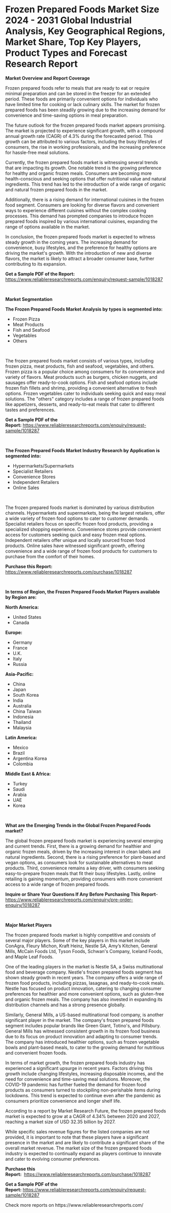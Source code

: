 <p><h1>Frozen Prepared Foods Market Size 2024 - 2031 Global Industrial Analysis, Key Geographical Regions, Market Share, Top Key Players, Product Types and Forecast Research Report</h1></p><p><strong>Market Overview and Report Coverage</strong></p>
<p><p>Frozen prepared foods refer to meals that are ready to eat or require minimal preparation and can be stored in the freezer for an extended period. These foods are primarily convenient options for individuals who have limited time for cooking or lack culinary skills. The market for frozen prepared foods has been steadily growing due to the increasing demand for convenience and time-saving options in meal preparation.</p><p>The future outlook for the frozen prepared foods market appears promising. The market is projected to experience significant growth, with a compound annual growth rate (CAGR) of 4.3% during the forecasted period. This growth can be attributed to various factors, including the busy lifestyles of consumers, the rise in working professionals, and the increasing preference for hassle-free meal solutions.</p><p>Currently, the frozen prepared foods market is witnessing several trends that are impacting its growth. One notable trend is the growing preference for healthy and organic frozen meals. Consumers are becoming more health-conscious and seeking options that offer nutritional value and natural ingredients. This trend has led to the introduction of a wide range of organic and natural frozen prepared foods in the market.</p><p>Additionally, there is a rising demand for international cuisines in the frozen food segment. Consumers are looking for diverse flavors and convenient ways to experience different cuisines without the complex cooking processes. This demand has prompted companies to introduce frozen prepared foods inspired by various international cuisines, expanding the range of options available in the market.</p><p>In conclusion, the frozen prepared foods market is expected to witness steady growth in the coming years. The increasing demand for convenience, busy lifestyles, and the preference for healthy options are driving the market's growth. With the introduction of new and diverse flavors, the market is likely to attract a broader consumer base, further contributing to its expansion.</p></p>
<p><strong>Get a Sample PDF of the Report:</strong> <a href="https://www.reliableresearchreports.com/enquiry/request-sample/1018287">https://www.reliableresearchreports.com/enquiry/request-sample/1018287</a></p>
<p>&nbsp;</p>
<p><strong>Market Segmentation</strong></p>
<p><strong>The Frozen Prepared Foods Market Analysis by types is segmented into:</strong></p>
<p><ul><li>Frozen Pizza</li><li>Meat Products</li><li>Fish and Seafood</li><li>Vegetables</li><li>Others</li></ul></p>
<p>&nbsp;</p>
<p><p>The frozen prepared foods market consists of various types, including frozen pizza, meat products, fish and seafood, vegetables, and others. Frozen pizza is a popular choice among consumers for its convenience and variety of flavors. Meat products such as burgers, chicken nuggets, and sausages offer ready-to-cook options. Fish and seafood options include frozen fish fillets and shrimp, providing a convenient alternative to fresh options. Frozen vegetables cater to individuals seeking quick and easy meal solutions. The "others" category includes a range of frozen prepared foods like appetizers, desserts, and ready-to-eat meals that cater to different tastes and preferences.</p></p>
<p><strong>Get a Sample PDF of the Report:</strong>&nbsp;<a href="https://www.reliableresearchreports.com/enquiry/request-sample/1018287">https://www.reliableresearchreports.com/enquiry/request-sample/1018287</a></p>
<p>&nbsp;</p>
<p><strong>The Frozen Prepared Foods Market Industry Research by Application is segmented into:</strong></p>
<p><ul><li>Hypermarkets/Supermarkets</li><li>Specialist Retailers</li><li>Convenience Stores</li><li>Independent Retailers</li><li>Online Sales</li></ul></p>
<p>&nbsp;</p>
<p><p>The frozen prepared foods market is dominated by various distribution channels. Hypermarkets and supermarkets, being the largest retailers, offer a wide variety of frozen food options to cater to customer demands. Specialist retailers focus on specific frozen food products, providing a specialized shopping experience. Convenience stores provide convenient access for customers seeking quick and easy frozen meal options. Independent retailers offer unique and locally sourced frozen food products. Online sales have witnessed significant growth, offering convenience and a wide range of frozen food products for customers to purchase from the comfort of their homes.</p></p>
<p><strong>Purchase this Report:</strong>&nbsp; <a href="https://www.reliableresearchreports.com/purchase/1018287">https://www.reliableresearchreports.com/purchase/1018287</a></p>
<p>&nbsp;</p>
<p><strong>In terms of Region, the Frozen Prepared Foods Market Players available by Region are:</strong></p>
<p>
    <p> <strong> North America: </strong>
        <ul>
            <li>United States</li>
            <li>Canada</li>
        </ul>
        </p> 
    <p> <strong> Europe: </strong>
        <ul>
            <li>Germany</li>
            <li>France</li>
            <li>U.K.</li>
            <li>Italy</li>
            <li>Russia</li>
        </ul>
        </p> 
    <p> <strong> Asia-Pacific: </strong>
        <ul>
            <li>China</li>
            <li>Japan</li>
            <li>South Korea</li>
            <li>India</li>
            <li>Australia</li>
            <li>China Taiwan</li>
            <li>Indonesia</li>
            <li>Thailand</li>
            <li>Malaysia</li>
        </ul>
        </p> 
    <p> <strong> Latin America: </strong>
        <ul>
            <li>Mexico</li>
            <li>Brazil</li>
            <li>Argentina Korea</li>
            <li>Colombia</li>
        </ul>
        </p> 
    <p> <strong> Middle East & Africa: </strong>
        <ul>
            <li>Turkey</li>
            <li>Saudi</li>
            <li>Arabia</li>
            <li>UAE</li>
            <li>Korea</li>
        </ul>
    </p>
    </p>
<p>&nbsp;</p>
<p><strong>What are the Emerging Trends in the Global Frozen Prepared Foods market?</strong></p>
<p><p>The global frozen prepared foods market is experiencing several emerging and current trends. First, there is a growing demand for healthier and organic frozen meals, driven by the increasing interest in clean labels and natural ingredients. Second, there is a rising preference for plant-based and vegan options, as consumers look for sustainable alternatives to meat products. Third, convenience remains a key driver, with consumers seeking easy-to-prepare frozen meals that fit their busy lifestyles. Lastly, online retailing is gaining momentum, providing consumers with more convenient access to a wide range of frozen prepared foods.</p></p>
<p><strong>Inquire or Share Your Questions If Any Before Purchasing This Report</strong>- <a href="https://www.reliableresearchreports.com/enquiry/pre-order-enquiry/1018287">https://www.reliableresearchreports.com/enquiry/pre-order-enquiry/1018287</a></p>
<p>&nbsp;</p>
<p><strong>Major Market Players</strong></p>
<p><p>The frozen prepared foods market is highly competitive and consists of several major players. Some of the key players in this market include ConAgra, Fleury Michon, Kraft Heinz, Nestle SA, Amy’s Kitchen, General Mills, McCain Foods Ltd, Tyson Foods, Schwan's Company, Iceland Foods, and Maple Leaf Foods.</p><p>One of the leading players in the market is Nestle SA, a Swiss multinational food and beverage company. Nestle's frozen prepared foods segment has shown steady growth in recent years. The company offers a wide range of frozen food products, including pizzas, lasagnas, and ready-to-cook meals. Nestle has focused on product innovation, catering to changing consumer preferences for healthier and more convenient options, such as gluten-free and organic frozen meals. The company has also invested in expanding its distribution channels and has a strong presence globally.</p><p>Similarly, General Mills, a US-based multinational food company, is another significant player in the market. The company's frozen prepared foods segment includes popular brands like Green Giant, Totino's, and Pillsbury. General Mills has witnessed consistent growth in its frozen food business due to its focus on product innovation and adapting to consumer trends. The company has introduced healthier options, such as frozen vegetable bowls and plant-based meals, to cater to the growing demand for nutritious and convenient frozen foods.</p><p>In terms of market growth, the frozen prepared foods industry has experienced a significant upsurge in recent years. Factors driving this growth include changing lifestyles, increasing disposable incomes, and the need for convenience and time-saving meal solutions. Moreover, the COVID-19 pandemic has further fueled the demand for frozen food products as consumers turned to stockpiling non-perishable items during lockdowns. This trend is expected to continue even after the pandemic as consumers prioritize convenience and longer shelf life.</p><p>According to a report by Market Research Future, the frozen prepared foods market is expected to grow at a CAGR of 4.34% between 2020 and 2027, reaching a market size of USD 32.35 billion by 2027.</p><p>While specific sales revenue figures for the listed companies are not provided, it is important to note that these players have a significant presence in the market and are likely to contribute a significant share of the overall market revenue. The market size of the frozen prepared foods industry is expected to continually expand as players continue to innovate and cater to evolving consumer preferences.</p></p>
<p><strong>Purchase this Report:</strong>&nbsp;&nbsp;<a href="https://www.reliableresearchreports.com/purchase/1018287">https://www.reliableresearchreports.com/purchase/1018287</a></p>
<p></p>
<p><strong>Get a Sample PDF of the Report:</strong>&nbsp;<a href="https://www.reliableresearchreports.com/enquiry/request-sample/1018287">https://www.reliableresearchreports.com/enquiry/request-sample/1018287</a></p>
<p>Check more reports on https://www.reliableresearchreports.com/</p>
